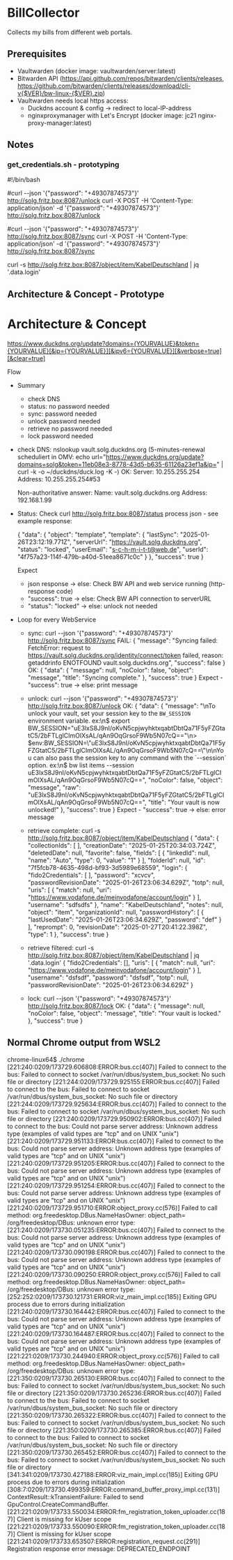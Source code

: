 # BillCollector

Collects my bills from different web portals.

## Prerequisites
- Vaultwarden (docker image: vaultwarden/server:latest)
- Bitwarden API (https://api.github.com/repos/bitwarden/clients/releases, https://github.com/bitwarden/clients/releases/download/cli-v{$VER}/bw-linux-{$VER}.zip)
- Vaultwarden needs local https access:
  - Duckdns account & config -> redirect to local-IP-address
  - nginxproxymanager with Let's Encrypt (docker image: jc21 nginx-proxy-manager:latest)

## Notes
### get_credentials.sh - prototyping

#!/bin/bash

#curl --json '{"password": "+49307874573"}' http://solg.fritz.box:8087/unlock
curl -X POST -H 'Content-Type: application/json' -d '{"password": "+49307874573"}' http://solg.fritz.box:8087/unlock

#curl --json '{"password": "+49307874573"}' http://solg.fritz.box:8087/sync
curl -X POST -H 'Content-Type: application/json' -d '{"password": "+49307874573"}' http://solg.fritz.box:8087/sync

curl -s http://solg.fritz.box:8087/object/item/KabelDeutschland | jq '.data.login'

## Architecture & Concept - Prototype
Architecture & Concept
===

https://www.duckdns.org/update?domains={YOURVALUE}&token={YOURVALUE}[&ip={YOURVALUE}][&ipv6={YOURVALUE}][&verbose=true][&clear=true]



Flow
- Summary
    - check DNS
    - status:   no password needed
    - sync:     password needed
    - unlock    password needed
    - retrieve  no password needed
    - lock      password needed


- check DNS:  nslookup vault.solg.duckdns.org 
  (5-minutes-renewal scheduliert in OMV: echo url="https://www.duckdns.org/update?domains=solg&token=11eb08e3-8778-43d5-b635-61126a23ef1a&ip=" | curl -k -o ~/duckdns/duck.log -K -)
  OK:
    Server:         10.255.255.254
    Address:        10.255.255.254#53

    Non-authoritative answer:
    Name:   vault.solg.duckdns.org
    Address: 192.168.1.99
- Status: Check curl http://solg.fritz.box:8087/status
  process json - see example response:

  {
    "data": {
        "object": "template",
        "template": {
            "lastSync": "2025-01-26T23:12:19.771Z",
            "serverUrl": "https://vault.solg.duckdns.org",
            "status": "locked",
            "userEmail": "s-c-h-m-i-t-t@web.de",
            "userId": "4f757a23-114f-479b-a40d-51eea8671c0c"
        }
    },
    "success": true
}

  Expect
  - json response       -> else: Check BW API and web service running (http-response code)
  - "success": true     -> else: Check BW API connection to serverURL
  - "status": "locked"  -> else: unlock not needed
  
- Loop for every WebService
  - sync: curl --json '{"password": "+49307874573"}' http://solg.fritz.box:8087/sync
    FAIL:
    {
        "message": "Syncing failed: FetchError: request to https://vault.solg.duckdns.org/identity/connect/token failed, reason: getaddrinfo ENOTFOUND vault.solg.duckdns.org",
        "success": false
    }
    OK:
    {
        "data": {
            "message": null,
            "noColor": false,
            "object": "message",
            "title": "Syncing complete."
        },
        "success": true
    }
        Expect
        - "success": true   -> else: print message

  - unlock: curl --json '{"password": "+49307874573"}' http://solg.fritz.box:8087/unlock
    OK:
    {
        "data": {
            "message": "\nTo unlock your vault, set your session key to the `BW_SESSION` environment variable. ex:\n$ export BW_SESSION=\"uE3lxS8J9nI/oKvN5cpjwyhktxqabtDbtQa71F5yFZGtatC5/2bFTLglCImOlXsAL/qAn9OqGrsoF9Wb5N07cQ==\"\n> $env:BW_SESSION=\"uE3lxS8J9nI/oKvN5cpjwyhktxqabtDbtQa71F5yFZGtatC5/2bFTLglCImOlXsAL/qAn9OqGrsoF9Wb5N07cQ==\"\n\nYou can also pass the session key to any command with the `--session` option. ex:\n$ bw list items --session uE3lxS8J9nI/oKvN5cpjwyhktxqabtDbtQa71F5yFZGtatC5/2bFTLglCImOlXsAL/qAn9OqGrsoF9Wb5N07cQ==",
            "noColor": false,
            "object": "message",
            "raw": "uE3lxS8J9nI/oKvN5cpjwyhktxqabtDbtQa71F5yFZGtatC5/2bFTLglCImOlXsAL/qAn9OqGrsoF9Wb5N07cQ==",
            "title": "Your vault is now unlocked!"
        },
        "success": true
    }
        Expect
        - "success": true   -> else: error message

  - retrieve complete: curl -s http://solg.fritz.box:8087/object/item/KabelDeutschland 
    {
        "data": {
            "collectionIds": [
            ],
            "creationDate": "2025-01-25T20:34:03.724Z",
            "deletedDate": null,
            "favorite": false,
            "fields": [
                {
                    "linkedId": null,
                    "name": "Auto",
                    "type": 0,
                    "value": "1"
                }
            ],
            "folderId": null,
            "id": "7f5fcb78-4635-498d-bf93-3d5989e68559",
            "login": {
                "fido2Credentials": [
                ],
                "password": "xcvcv",
                "passwordRevisionDate": "2025-01-26T23:06:34.629Z",
                "totp": null,
                "uris": [
                    {
                        "match": null,
                        "uri": "https://www.vodafone.de/meinvodafone/account/login"
                    }
                ],
                "username": "sdfsdfs"
            },
            "name": "KabelDeutschland",
            "notes": null,
            "object": "item",
            "organizationId": null,
            "passwordHistory": [
                {
                    "lastUsedDate": "2025-01-26T23:06:34.629Z",
                    "password": "def"
                }
            ],
            "reprompt": 0,
            "revisionDate": "2025-01-27T20:41:22.398Z",
            "type": 1
        },
        "success": true
    }
  - retrieve filtered: curl -s http://solg.fritz.box:8087/object/item/KabelDeutschland | jq '.data.login'
    {
        "fido2Credentials": [],
        "uris": [
            {
            "match": null,
            "uri": "https://www.vodafone.de/meinvodafone/account/login"
            }
        ],
        "username": "dsfsdf",
        "password": "dsfsdf",
        "totp": null,
        "passwordRevisionDate": "2025-01-26T23:06:34.629Z"
    }

  - lock: curl --json '{"password": "+49307874573"}' http://solg.fritz.box:8087/lock
    OK:
    {
        "data": {
            "message": null,
            "noColor": false,
            "object": "message",
            "title": "Your vault is locked."
        },
        "success": true
    }
    
## Normal Chrome output from WSL2
chrome-linux64$ ./chrome
[221:240:0209/173729.606808:ERROR:bus.cc(407)] Failed to connect to the bus: Failed to connect to socket /var/run/dbus/system_bus_socket: No such file or directory
[221:244:0209/173729.925155:ERROR:bus.cc(407)] Failed to connect to the bus: Failed to connect to socket /var/run/dbus/system_bus_socket: No such file or directory
[221:244:0209/173729.925634:ERROR:bus.cc(407)] Failed to connect to the bus: Failed to connect to socket /var/run/dbus/system_bus_socket: No such file or directory
[221:240:0209/173729.950902:ERROR:bus.cc(407)] Failed to connect to the bus: Could not parse server address: Unknown address type (examples of valid types are "tcp" and on UNIX "unix")
[221:240:0209/173729.951133:ERROR:bus.cc(407)] Failed to connect to the bus: Could not parse server address: Unknown address type (examples of valid types are "tcp" and on UNIX "unix")
[221:240:0209/173729.951205:ERROR:bus.cc(407)] Failed to connect to the bus: Could not parse server address: Unknown address type (examples of valid types are "tcp" and on UNIX "unix")
[221:240:0209/173729.951254:ERROR:bus.cc(407)] Failed to connect to the bus: Could not parse server address: Unknown address type (examples of valid types are "tcp" and on UNIX "unix")
[221:240:0209/173729.951710:ERROR:object_proxy.cc(576)] Failed to call method: org.freedesktop.DBus.NameHasOwner: object_path= /org/freedesktop/DBus: unknown error type:
[221:240:0209/173730.051235:ERROR:bus.cc(407)] Failed to connect to the bus: Could not parse server address: Unknown address type (examples of valid types are "tcp" and on UNIX "unix")
[221:240:0209/173730.090198:ERROR:bus.cc(407)] Failed to connect to the bus: Could not parse server address: Unknown address type (examples of valid types are "tcp" and on UNIX "unix")
[221:240:0209/173730.090250:ERROR:object_proxy.cc(576)] Failed to call method: org.freedesktop.DBus.NameHasOwner: object_path= /org/freedesktop/DBus: unknown error type:
[252:252:0209/173730.121731:ERROR:viz_main_impl.cc(185)] Exiting GPU process due to errors during initialization
[221:240:0209/173730.164442:ERROR:bus.cc(407)] Failed to connect to the bus: Could not parse server address: Unknown address type (examples of valid types are "tcp" and on UNIX "unix")
[221:240:0209/173730.164487:ERROR:bus.cc(407)] Failed to connect to the bus: Could not parse server address: Unknown address type (examples of valid types are "tcp" and on UNIX "unix")
[221:221:0209/173730.244940:ERROR:object_proxy.cc(576)] Failed to call method: org.freedesktop.DBus.NameHasOwner: object_path= /org/freedesktop/DBus: unknown error type:
[221:350:0209/173730.265130:ERROR:bus.cc(407)] Failed to connect to the bus: Failed to connect to socket /var/run/dbus/system_bus_socket: No such file or directory
[221:350:0209/173730.265236:ERROR:bus.cc(407)] Failed to connect to the bus: Failed to connect to socket /var/run/dbus/system_bus_socket: No such file or directory
[221:350:0209/173730.265322:ERROR:bus.cc(407)] Failed to connect to the bus: Failed to connect to socket /var/run/dbus/system_bus_socket: No such file or directory
[221:350:0209/173730.265385:ERROR:bus.cc(407)] Failed to connect to the bus: Failed to connect to socket /var/run/dbus/system_bus_socket: No such file or directory
[221:350:0209/173730.265452:ERROR:bus.cc(407)] Failed to connect to the bus: Failed to connect to socket /var/run/dbus/system_bus_socket: No such file or directory
[341:341:0209/173730.427188:ERROR:viz_main_impl.cc(185)] Exiting GPU process due to errors during initialization
[308:7:0209/173730.499359:ERROR:command_buffer_proxy_impl.cc(131)] ContextResult::kTransientFailure: Failed to send GpuControl.CreateCommandBuffer.
[221:221:0209/173733.550034:ERROR:fm_registration_token_uploader.cc(187)] Client is missing for kUser scope
[221:221:0209/173733.550090:ERROR:fm_registration_token_uploader.cc(187)] Client is missing for kUser scope
[221:241:0209/173733.653507:ERROR:registration_request.cc(291)] Registration response error message: DEPRECATED_ENDPOINT